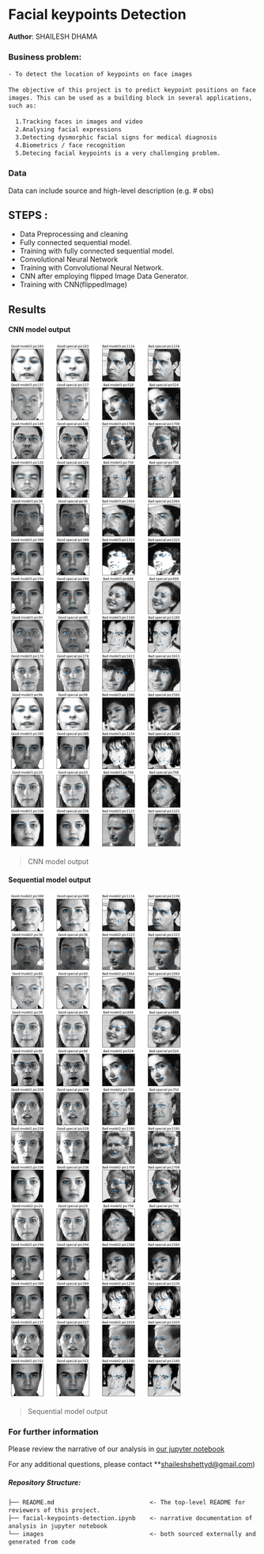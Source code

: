 # Facial keypoints Detection

**Author**: SHAILESH DHAMA

### Business problem:

    - To detect the location of keypoints on face images

    The objective of this project is to predict keypoint positions on face images. This can be used as a building block in several applications, such as:

      1.Tracking faces in images and video
      2.Analysing facial expressions
      3.Detecting dysmorphic facial signs for medical diagnosis
      4.Biometrics / face recognition
      5.Detecing facial keypoints is a very challenging problem.

### Data
Data can include source and high-level description (e.g. # obs)

## STEPS :

- Data Preprocessing and cleaning
- Fully connected sequential model.
- Training with fully connected sequential model.
- Convolutional Neural Network
- Training with Convolutional Neural Network.
- CNN after employing flipped Image Data Generator.
- Training with CNN(flippedImage)

## Results

#### CNN model output
![CNN model output](./KEYPOINTS_0.png)
> CNN model output

#### Sequential model output
![Sequential model output](./KEYPOINTS_1.png)
> Sequential model output

### For further information
Please review the narrative of our analysis in [our jupyter notebook](./facial-keypoints-detection.ipynb)

For any additional questions, please contact **shaileshshettyd@gmail.com)

##### Repository Structure:

```
├── README.md                           <- The top-level README for reviewers of this project.
├── facial-keypoints-detection.ipynb    <- narrative documentation of analysis in jupyter notebook
└── images                              <- both sourced externally and generated from code
```
